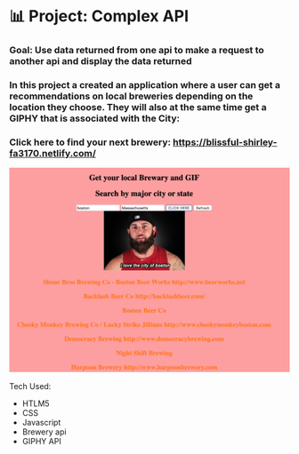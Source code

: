 # 📊 Project: Complex API

### Goal: Use data returned from one api to make a request to another api and display the data returned

### In this project a created an application where a user can get a recommendations on local breweries depending on the location they choose.  They will also at the same time get a GIPHY that is associated with the City:

### Click here to find your next brewery: https://blissful-shirley-fa3170.netlify.com/
![alt text](brewery-API-screenShot.png)



Tech Used:
- HTLM5
- CSS
- Javascript
- Brewery api
- GIPHY API
